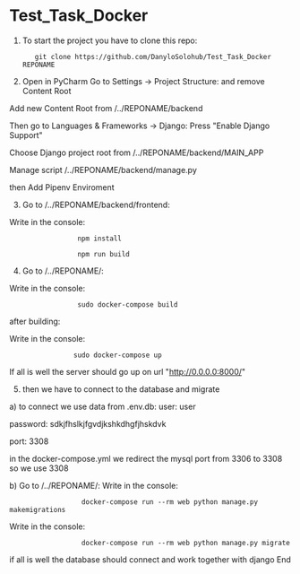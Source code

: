 # Test_Task_Docker

1) To start the project you have to clone this repo: 

          git clone https://github.com/DanyloSolohub/Test_Task_Docker REPONAME

2) Open in PyCharm
  Go to Settings -> Project Structure: and remove Content Root

  Add new Content Root from  /../REPONAME/backend

  Then go to Languages & Frameworks -> Django: 
  Press  "Enable Django Support"
  
  Choose Django project root from /../REPONAME/backend/MAIN_APP 
  
  Manage script /../REPONAME/backend/manage.py

  then Add Pipenv Enviroment

3) Go to /../REPONAME/backend/frontend:

Write in the console: 

                     npm install 
                     
                     npm run build

4) Go to /../REPONAME/:

Write in the console: 
                      
                     sudo docker-compose build

after building:

Write in the console: 

                    sudo docker-compose up

If all is well the server should go up on url "http://0.0.0.0:8000/"

5) then we have to connect to the database and migrate

a)
  to connect we use data from .env.db:
  user: user
  
  password: sdkjfhslkjfgvdjkshkdhgfjhskdvk
  
  port: 3308

  in the docker-compose.yml we redirect the mysql port from 3306 to 3308 so we use 3308
 
 b)  Go to /../REPONAME/:
  Write in the console: 
      
                      docker-compose run --rm web python manage.py makemigrations
  Write in the console:
  
                      docker-compose run --rm web python manage.py migrate
 
 if all is well the database should connect and work together with django
 End
 

